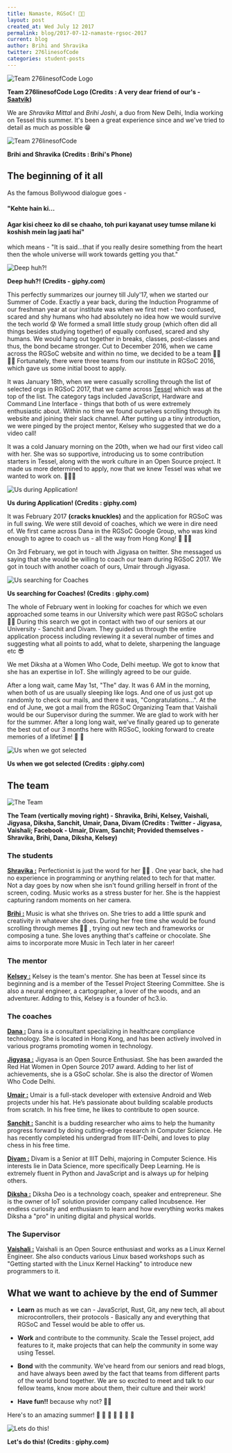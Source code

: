 ```yaml
---
title: Namaste, RGSoC! 🙏🏼
layout: post
created_at: Wed July 12 2017
permalink: blog/2017-07-12-namaste-rgsoc-2017
current: blog
author: Brihi and Shravika
twitter: 276linesofCode
categories: student-posts
---
```


![Team 276linesofCode Logo](/img/blog/2017/2017-07-12-276linesofCode-logo.png)
<div class="image-credits"><b>Team 276linesofCode Logo (Credits : A very dear friend of our's - <a href= "https://twitter.com/isaatvikj">Saatvik</a>)</b></div>

We are _Shravika Mittal_ and _Brihi Joshi_, a duo from New Delhi, India working on Tessel this summer. It's been a great experience since and we've tried to detail as much as possible 😁

![Team 276linesofCode](/img/blog/2017/2017-07-12-pair.JPG)
<div class="image-credits"><b>Brihi and Shravika (Credits : Brihi's Phone)</b></div>

## The beginning of it all

As the famous Bollywood dialogue goes -


#### "Kehte hain ki...

#### Agar kisi cheez ko dil se chaaho, toh puri kayanat usey tumse milane ki koshish mein lag jaati hai"

which means - "It is said...that if you really desire something from the heart then the whole universe will work towards getting you that."

![Deep huh?!](/img/blog/2017/2017-07-12-think.gif)
<div class="image-credits"><b>Deep huh?! (Credits - giphy.com)</b></div>

This perfectly summarizes our journey till July'17, when we started our Summer of Code. Exactly a year back, during the Induction Programme of our freshman year at our institute was when we first met - two confused, scared and shy humans who had absolutely no idea how we would survive the tech world 😰  We formed a small little study group (which often did all things besides studying together) of equally confused, scared and shy humans. We would hang out together in breaks, classes, post-classes and thus, the bond became stronger.
Cut to December 2016, when we came across the RGSoC website and within no time, we decided to be a team 💃🏼 💃🏼 Fortunately, there were three teams from our institute in RGSoC 2016, which gave us some initial boost to apply.

It was January 18th, when we were casually scrolling through the list of selected orgs in RGSoC 2017, that we came across [Tessel](https://tessel.io/) which was at the top of the list. The category tags included JavaScript, Hardware and Command Line Interface - things that both of us were extremely enthusiastic about. Within no time we found ourselves scrolling through its website and joining their slack channel. After putting up a tiny introduction, we were pinged by the project mentor, Kelsey who suggested that we do a video call!

It was a cold January morning on the 20th, when we had our first video call with her. She was so supportive, introducing us to some contribution starters in Tessel, along with the work culture in an Open Source project. It made us more determined to apply, now that we knew Tessel was what we wanted to work on. 🙇🏽‍♀️

![Us during Application! ](/img/blog/2017/2017-07-12-its-go-time.gif)
<div class="image-credits"><b>Us during Application! (Credits : giphy.com)</b></div>

It was February 2017 **(cracks knuckles)** and the application for RGSoC was in full swing. We were still devoid of coaches, which we were in dire need of. We first came across Dana in the RGSoC Google Group, who was kind enough to agree to coach us - all the way from Hong Kong! 🎉 🙌🏼

On 3rd February, we got in touch with Jigyasa on twitter. She messaged us saying that she would be willing to coach our team during RGSoC 2017. We got in touch with another coach of ours, Umair through Jigyasa.

![Us searching for Coaches](/img/blog/2017/2017-07-12-work.gif)
<div class="image-credits"><b>Us searching for Coaches! (Credits : giphy.com)</b></div>

The whole of February went in looking for coaches for which we even approached some teams in our University which were past RGSoC scholars 🙆🏽 During this search we got in contact with two of our seniors at our University - Sanchit and Divam. They guided us through the entire application process including reviewing it a several number of times and suggesting what all points to add, what to delete, sharpening the language etc 😎

We met Diksha at a Women Who Code, Delhi meetup. We got to know that she has an expertise in IoT. She willingly agreed to be our guide.

After a long wait, came May 1st, "The" day. It was 6 AM in the morning, when both of us are usually sleeping like logs. And one of us just got up randomly to check our mails, and there it was, "Congratulations...". At the end of June, we got a mail from the RGSoC Organizing Team that Vaishali would be our Supervisor during the summer. We are glad to work with her for the summer. After a long long wait, we've finally geared up to generate the best out of our 3 months here with RGSoC, looking forward to create memories of a lifetime! 🎉 🤗

![Us when we got selected](/img/blog/2017/2017-07-12-yay.gif)
<div class="image-credits"><b>Us when we got selected (Credits : giphy.com)</b></div>

## The team

![The Team](/img/blog/2017/2017-07-12-collage.jpg)
<div class="image-credits"><b>The Team (vertically moving right) - Shravika, Brihi, Kelsey, Vaishali, Jigyasa, Diksha, Sanchit, Umair, Dana, Divam (Credits : Twitter - Jigyasa, Vaishali; Facebook - Umair, Divam, Sanchit; Provided themselves - Shravika, Brihi, Dana, Diksha, Kelsey)</b></div>

### The students

[__Shravika :__](https://twitter.com/shravika_mittal)  Perfectionist is just the word for her 💆🏽 . One year back, she had no experience in programming or anything related to tech for that matter. Not a day goes by now when she isn't found grilling herself in front of the screen, coding. Music works as a stress buster for her. She is the happiest capturing random moments on her camera.

[__Brihi :__](https://twitter.com/BrihiJ) Music is what she thrives on. She tries to add a little spunk and creativity in whatever she does. During her free time she would be found scrolling through memes 💁🏽 , trying out new tech and frameworks or composing a tune. She loves anything that's caffeine or chocolate. She aims to incorporate more Music in Tech later in her career!

### The mentor

[__Kelsey :__](https://twitter.com/ifoundtheme) Kelsey is the team's mentor. She has been at Tessel since its beginning and is a member of the Tessel Project Steering Committee. She is also a neural engineer, a cartographer, a lover of the woods, and an adventurer. Adding to this, Kelsey is a founder of hc3.io.

### The coaches

[__Dana :__](https://www.linkedin.com/in/danatuoliu/) Dana is a consultant specializing in healthcare compliance technology. She is located in Hong Kong, and has been actively involved in various programs promoting women in technology.

[__Jigyasa :__](https://twitter.com/jigyasa_grover) Jigyasa is an Open Source Enthusiast. She has been awarded the Red Hat Women in Open Source 2017 award. Adding to her list of achievements, she is a GSoC scholar. She is also the director of Women Who Code Delhi.

[__Umair :__](https://twitter.com/omerjerk) Umair is a full-stack developer with extensive Android and Web projects under his hat. He’s passionate about building scalable products from scratch. In his free time, he likes to contribute to open source.

[__Sanchit :__](https://www.linkedin.com/in/iamsanchitgupta/) Sanchit is a budding researcher who aims to help the humanity progress forward by doing cutting-edge research in Computer Science. He has recently completed his undergrad from IIIT-Delhi, and loves to play chess in his free time.

[__Divam :__](https://github.com/divamgupta) Divam is a Senior at IIIT Delhi, majoring in Computer Science. His interests lie in Data Science, more specifically Deep Learning. He is extremely fluent in Python and JavaScript and is always up for helping others.

[__Diksha :__](http://dikshadeo.com/) Diksha Deo is a technology coach, speaker and entrepreneur. She is the owner of IoT solution provider company called Incubsence. Her endless curiosity and enthusiasm to learn and how everything works makes Diksha a "pro" in uniting digital and physical worlds.

### The Supervisor

[__Vaishali :__](http://vaishalithakkar.in/) Vaishali is an Open Source enthusiast and works as a Linux Kernel Engineer. She also conducts various Linux based workshops such as "Getting started with the Linux Kernel Hacking" to introduce new programmers to it.

## What we want to achieve by the end of Summer

* **Learn** as much as we can - JavaScript, Rust, Git, any new tech, all about microcontrollers, their protocols - Basically any and everything that RGSoC and Tessel would be able to offer us.

* **Work** and contribute to the community. Scale the Tessel project, add features to it, make projects that can help the community in some way using Tessel.

* **Bond** with the community. We've heard from our seniors and read blogs, and have always been awed by the fact that teams from different parts of the world bond together. We are so excited to meet and talk to our fellow teams, know more about them, their culture and their work!

* **Have fun!!** because why not? 🙌🏼

Here's to an amazing summer! 🎉 🍻 📝 🎈 🍕 🍧 🍦

![Lets do this!](/img/blog/2017/2017-07-12-end.gif)
<div class="image-credits"><b>Let's do this! (Credits : giphy.com)</b></div>
